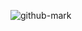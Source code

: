 ![github-mark](https://user-images.githubusercontent.com/24810469/41430938-0b7391d4-702f-11e8-85eb-bcfbac3b344a.png)
